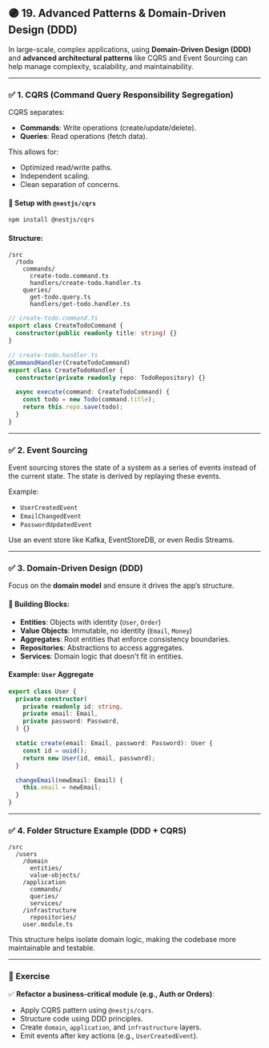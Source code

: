 
## 🟣 **19. Advanced Patterns & Domain-Driven Design (DDD)**

In large-scale, complex applications, using **Domain-Driven Design (DDD)** and **advanced architectural patterns** like CQRS and Event Sourcing can help manage complexity, scalability, and maintainability.

---

### ✅ 1. CQRS (Command Query Responsibility Segregation)

CQRS separates:

* **Commands**: Write operations (create/update/delete).
* **Queries**: Read operations (fetch data).

This allows for:

* Optimized read/write paths.
* Independent scaling.
* Clean separation of concerns.

#### 🔧 Setup with `@nestjs/cqrs`

```bash
npm install @nestjs/cqrs
```

#### Structure:

```
/src
  /todo
    commands/
      create-todo.command.ts
      handlers/create-todo.handler.ts
    queries/
      get-todo.query.ts
      handlers/get-todo.handler.ts
```

```ts
// create-todo.command.ts
export class CreateTodoCommand {
  constructor(public readonly title: string) {}
}
```

```ts
// create-todo.handler.ts
@CommandHandler(CreateTodoCommand)
export class CreateTodoHandler {
  constructor(private readonly repo: TodoRepository) {}

  async execute(command: CreateTodoCommand) {
    const todo = new Todo(command.title);
    return this.repo.save(todo);
  }
}
```

---

### ✅ 2. Event Sourcing

Event sourcing stores the state of a system as a series of events instead of the current state. The state is derived by replaying these events.

Example:

* `UserCreatedEvent`
* `EmailChangedEvent`
* `PasswordUpdatedEvent`

Use an event store like Kafka, EventStoreDB, or even Redis Streams.

---

### ✅ 3. Domain-Driven Design (DDD)

Focus on the **domain model** and ensure it drives the app’s structure.

#### 🔹 Building Blocks:

* **Entities**: Objects with identity (`User`, `Order`)
* **Value Objects**: Immutable, no identity (`Email`, `Money`)
* **Aggregates**: Root entities that enforce consistency boundaries.
* **Repositories**: Abstractions to access aggregates.
* **Services**: Domain logic that doesn't fit in entities.

#### Example: `User` Aggregate

```ts
export class User {
  private constructor(
    private readonly id: string,
    private email: Email,
    private password: Password,
  ) {}

  static create(email: Email, password: Password): User {
    const id = uuid();
    return new User(id, email, password);
  }

  changeEmail(newEmail: Email) {
    this.email = newEmail;
  }
}
```

---

### ✅ 4. Folder Structure Example (DDD + CQRS)

```
/src
  /users
    /domain
      entities/
      value-objects/
    /application
      commands/
      queries/
      services/
    /infrastructure
      repositories/
    user.module.ts
```

This structure helps isolate domain logic, making the codebase more maintainable and testable.

---

### 🧪 Exercise

✅ **Refactor a business-critical module (e.g., Auth or Orders)**:

* Apply CQRS pattern using `@nestjs/cqrs`.
* Structure code using DDD principles.
* Create `domain`, `application`, and `infrastructure` layers.
* Emit events after key actions (e.g., `UserCreatedEvent`).

